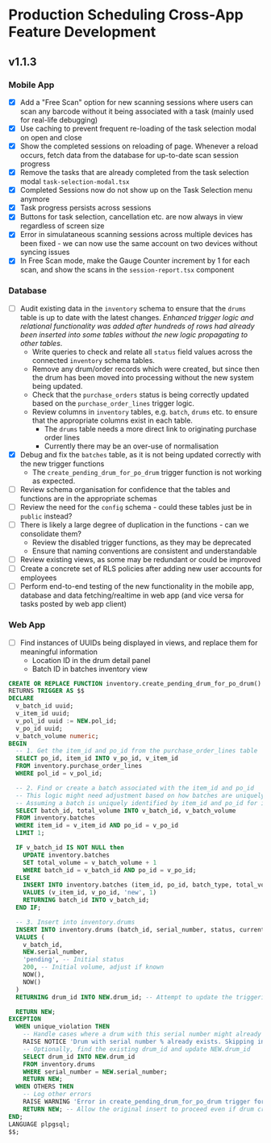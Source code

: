 # Production Scheduling Cross-App Feature Development

## v1.1.3

### Mobile App

- [x] Add a "Free Scan" option for new scanning sessions where users can scan any barcode without it being associated with a task (mainly used for real-life debugging)
- [x] Use caching to prevent frequent re-loading of the task selection modal on open and close
- [x] Show the completed sessions on reloading of page. Whenever a reload occurs, fetch data from the database for up-to-date scan session progress
- [x] Remove the tasks that are already completed from the task selection modal `task-selection-modal.tsx`
- [x] Completed Sessions now do not show up on the Task Selection menu anymore
- [x] Task progress persists across sessions
- [x] Buttons for task selection, cancellation etc. are now always in view regardless of screen size
- [x] Error in simulataneous scanning sessions across multiple devices has been fixed - we can now use the same account on two devices without syncing issues
- [x] In Free Scan mode, make the Gauge Counter increment by 1 for each scan, and show the scans in the `session-report.tsx` component

### Database

- [ ] Audit existing data in the `inventory` schema to ensure that the `drums` table is up to date with the latest changes. _Enhanced trigger logic and relational functionality was added after hundreds of rows had already been inserted into some tables without the new logic propagating to other tables_.
  - Write queries to check and relate all `status` field values across the connected `inventory` schema tables.
  - Remove any drum/order records which were created, but since then the drum has been moved into processing without the new system being updated.
  - Check that the `purchase_orders` status is being correctly updated based on the `purchase_order_lines` trigger logic.
  - Review columns in `inventory` tables, e.g. `batch`, `drums` etc. to ensure that the appropriate columns exist in each table.
    - The `drums` table needs a more direct link to originating purchase order lines
    - Currently there may be an over-use of normalisation
- [x] Debug and fix the `batches` table, as it is not being updated correctly with the new trigger functions
  - The `create_pending_drum_for_po_drum` trigger function is not working as expected.
- [ ] Review schema organisation for confidence that the tables and functions are in the appropriate schemas
- [ ] Review the need for the `config` schema - could these tables just be in `public` instead?
- [ ] There is likely a large degree of duplication in the functions - can we consolidate them?
  - Review the disabled trigger functions, as they may be deprecated
  - Ensure that naming conventions are consistent and understandable
- [ ] Review existing views, as some may be redundant or could be improved
- [ ] Create a concrete set of RLS policies after adding new user accounts for employees
- [ ] Perform end-to-end testing of the new functionality in the mobile app, database and data fetching/realtime in web app (and vice versa for tasks posted by web app client)

### Web App

- [ ] Find instances of UUIDs being displayed in views, and replace them for meaningful information
  - Location ID in the drum detail panel
  - Batch ID in batches inventory view

```sql
CREATE OR REPLACE FUNCTION inventory.create_pending_drum_for_po_drum()
RETURNS TRIGGER AS $$
DECLARE
  v_batch_id uuid;
  v_item_id uuid;
  v_pol_id uuid := NEW.pol_id;
  v_po_id uuid;
  v_batch_volume numeric;
BEGIN
  -- 1. Get the item_id and po_id from the purchase_order_lines table
  SELECT po_id, item_id INTO v_po_id, v_item_id
  FROM inventory.purchase_order_lines
  WHERE pol_id = v_pol_id;

  -- 2. Find or create a batch associated with the item_id and po_id
  -- This logic might need adjustment based on how batches are uniquely identified.
  -- Assuming a batch is uniquely identified by item_id and po_id for incoming goods.
  SELECT batch_id, total_volume INTO v_batch_id, v_batch_volume
  FROM inventory.batches
  WHERE item_id = v_item_id AND po_id = v_po_id
  LIMIT 1;

  IF v_batch_id IS NOT NULL then
    UPDATE inventory.batches
    SET total_volume = v_batch_volume + 1
    WHERE batch_id = v_batch_id AND po_id = v_po_id;
  ELSE
    INSERT INTO inventory.batches (item_id, po_id, batch_type, total_volume)
    VALUES (v_item_id, v_po_id, 'new', 1)
    RETURNING batch_id INTO v_batch_id;
  END IF;

  -- 3. Insert into inventory.drums
  INSERT INTO inventory.drums (batch_id, serial_number, status, current_volume, created_at, updated_at)
  VALUES (
    v_batch_id,
    NEW.serial_number,
    'pending', -- Initial status
    200, -- Initial volume, adjust if known
    NOW(),
    NOW()
  )
  RETURNING drum_id INTO NEW.drum_id; -- Attempt to update the triggering row's drum_id

  RETURN NEW;
EXCEPTION
  WHEN unique_violation THEN
    -- Handle cases where a drum with this serial number might already exist (e.g., trigger ran twice)
    RAISE NOTICE 'Drum with serial number % already exists. Skipping insertion.', NEW.serial_number;
    -- Optionally, find the existing drum_id and update NEW.drum_id
    SELECT drum_id INTO NEW.drum_id
    FROM inventory.drums
    WHERE serial_number = NEW.serial_number;
    RETURN NEW;
  WHEN OTHERS THEN
    -- Log other errors
    RAISE WARNING 'Error in create_pending_drum_for_po_drum trigger for pod_id %: %', NEW.pod_id, SQLERRM;
    RETURN NEW; -- Allow the original insert to proceed even if drum creation fails?
END;
LANGUAGE plpgsql;
$$;
```
